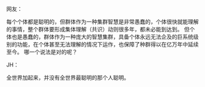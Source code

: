 网友：

每个个体都是聪明的，但群体作为一种集群智慧是非常愚蠢的，个体很快就能理解的事情，整个群体要形成集体理解（共识）动则很多年，都未必能到达到。
但个体也是愚蠢的，群体作为一种庞大的智慧集群，具备个体永远无法企及的巨系统级别的功能，在个体甚至无法理解的情况下运作，也保障了种群得以在亿万年中延续至今。
哪一个说法是对的呢？

JH：

全世界加起来，并没有全世界最聪明的那个人聪明。

